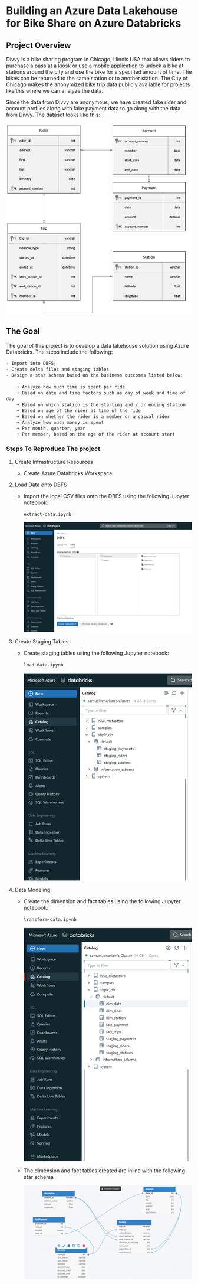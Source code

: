# Building an Azure Data Lakehouse for Bike Share on Azure Databricks

## Project Overview
Divvy is a bike sharing program in Chicago, Illinois USA that allows riders to purchase a pass at a kiosk or use a mobile application to unlock a bike at stations around the city and use the bike for a specified amount of time. The bikes can be returned to the same station or to another station. The City of Chicago makes the anonymized bike trip data publicly available for projects like this where we can analyze the data.

Since the data from Divvy are anonymous, we have created fake rider and account profiles along with fake payment data to go along with the data from Divvy. The dataset looks like this:

![Divy Data Model](./images/divvy-erd.png)


## The Goal 

The goal of this project is to develop a data lakehouse solution using Azure Databricks. The steps include the following: 

    - Import into DBFS;
    - Create delta files and staging tables
    - Design a star schema based on the business outcomes listed below;

        + Analyze how much time is spent per ride
        + Based on date and time factors such as day of week and time of day
        + Based on which station is the starting and / or ending station
        + Based on age of the rider at time of the ride
        + Based on whether the rider is a member or a casual rider
        + Analyze how much money is spent
        + Per month, quarter, year
        + Per member, based on the age of the rider at account start

### Steps To Reproduce The project

1. Create Infrastructure Resources

    - Create Azure Databricks Workspace
   
2. Load Data onto DBFS

    - Import the local CSV files onto the DBFS using the following Jupyter notebook:

      `extract-data.ipynb`

      ![DBFS Files](./images/uploaded-csv-files.png)

3. Create Staging Tables

    - Create staging tables using the following Jupyter notebook:
    
      `load-data.ipynb`

      ![Staging Tables](./images/staging_tables.png)


4. Data Modeling

    - Create the dimension and fact tables using the following Jupyter notebook:

       `transform-data.ipynb`

      ![Data Modeling Tables](./images/dimension_and_fact_tables.png)
    
    - The dimension and fact tables created are inline with the following star schema
    
      ![Star Schema Tables](./images/star_schema.png)

